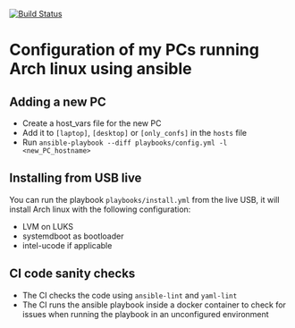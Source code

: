 [![Build Status](https://travis-ci.com/St0rmingBr4in/config_ansible.svg?branch=master)](https://travis-ci.com/St0rmingBr4in/config_ansible)

# Configuration of my PCs running Arch linux using ansible

## Adding a new PC

* Create a host_vars file for the new PC
* Add it to `[laptop]`, `[desktop]` or `[only_confs]` in the `hosts` file
* Run `ansible-playbook --diff playbooks/config.yml -l <new_PC_hostname>`

## Installing from USB live

You can run the playbook `playbooks/install.yml` from the live USB, it will install Arch linux with the following configuration:
* LVM on LUKS
* systemdboot as bootloader
* intel-ucode if applicable

## CI code sanity checks

* The CI checks the code using `ansible-lint` and `yaml-lint`
* The CI runs the ansible playbook inside a docker container to check for issues when running the playbook in an unconfigured environment
